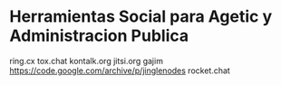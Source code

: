 # Herramientas Social para Agetic y Administracion Publica

ring.cx
tox.chat
kontalk.org
jitsi.org
gajim
https://code.google.com/archive/p/jinglenodes
rocket.chat
